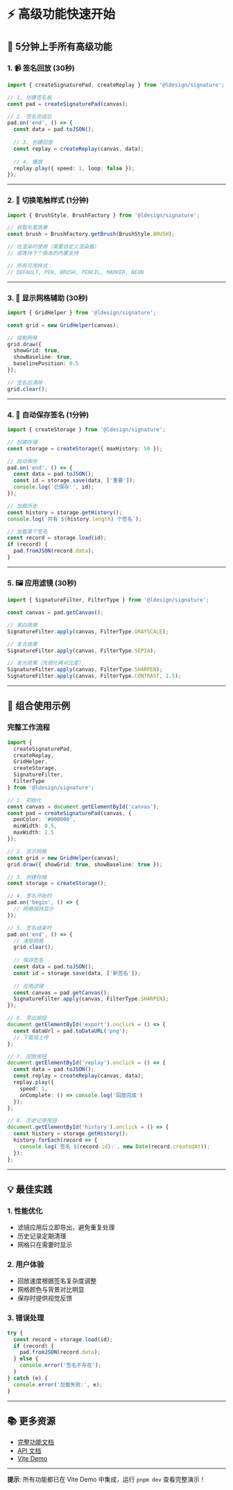 # ⚡ 高级功能快速开始

## 🚀 5分钟上手所有高级功能

### 1. 📹 签名回放 (30秒)

```typescript
import { createSignaturePad, createReplay } from '@ldesign/signature';

// 1. 创建签名板
const pad = createSignaturePad(canvas);

// 2. 签名完成后
pad.on('end', () => {
  const data = pad.toJSON();
  
  // 3. 创建回放
  const replay = createReplay(canvas, data);
  
  // 4. 播放
  replay.play({ speed: 1, loop: false });
});
```

---

### 2. 🎨 切换笔触样式 (1分钟)

```typescript
import { BrushStyle, BrushFactory } from '@ldesign/signature';

// 获取毛笔效果
const brush = BrushFactory.getBrush(BrushStyle.BRUSH);

// 在渲染时使用（需要自定义渲染器）
// 或等待下个版本的内置支持

// 所有可用样式：
// DEFAULT, PEN, BRUSH, PENCIL, MARKER, NEON
```

---

### 3. 📐 显示网格辅助 (30秒)

```typescript
import { GridHelper } from '@ldesign/signature';

const grid = new GridHelper(canvas);

// 绘制网格
grid.draw({
  showGrid: true,
  showBaseline: true,
  baselinePosition: 0.5
});

// 签名后清除
grid.clear();
```

---

### 4. 💾 自动保存签名 (1分钟)

```typescript
import { createStorage } from '@ldesign/signature';

// 创建存储
const storage = createStorage({ maxHistory: 50 });

// 自动保存
pad.on('end', () => {
  const data = pad.toJSON();
  const id = storage.save(data, ['重要']);
  console.log('已保存:', id);
});

// 加载历史
const history = storage.getHistory();
console.log(`共有 ${history.length} 个签名`);

// 加载某个签名
const record = storage.load(id);
if (record) {
  pad.fromJSON(record.data);
}
```

---

### 5. 🖼️ 应用滤镜 (30秒)

```typescript
import { SignatureFilter, FilterType } from '@ldesign/signature';

const canvas = pad.getCanvas();

// 黑白效果
SignatureFilter.apply(canvas, FilterType.GRAYSCALE);

// 复古效果
SignatureFilter.apply(canvas, FilterType.SEPIA);

// 发光效果（先锐化再对比度）
SignatureFilter.apply(canvas, FilterType.SHARPEN);
SignatureFilter.apply(canvas, FilterType.CONTRAST, 1.5);
```

---

## 🎯 组合使用示例

### 完整工作流程

```typescript
import {
  createSignaturePad,
  createReplay,
  GridHelper,
  createStorage,
  SignatureFilter,
  FilterType
} from '@ldesign/signature';

// 1. 初始化
const canvas = document.getElementById('canvas');
const pad = createSignaturePad(canvas, {
  penColor: '#000000',
  minWidth: 0.5,
  maxWidth: 2.5
});

// 2. 显示网格
const grid = new GridHelper(canvas);
grid.draw({ showGrid: true, showBaseline: true });

// 3. 创建存储
const storage = createStorage();

// 4. 签名开始时
pad.on('begin', () => {
  // 网格保持显示
});

// 5. 签名结束时
pad.on('end', () => {
  // 清除网格
  grid.clear();
  
  // 保存签名
  const data = pad.toJSON();
  const id = storage.save(data, ['新签名']);
  
  // 应用滤镜
  const canvas = pad.getCanvas();
  SignatureFilter.apply(canvas, FilterType.SHARPEN);
});

// 6. 导出按钮
document.getElementById('export').onclick = () => {
  const dataUrl = pad.toDataURL('png');
  // 下载或上传
};

// 7. 回放按钮
document.getElementById('replay').onclick = () => {
  const data = pad.toJSON();
  const replay = createReplay(canvas, data);
  replay.play({
    speed: 1,
    onComplete: () => console.log('回放完成')
  });
};

// 8. 历史记录按钮
document.getElementById('history').onclick = () => {
  const history = storage.getHistory();
  history.forEach(record => {
    console.log(`签名 ${record.id}:`, new Date(record.createdAt));
  });
};
```

---

## 💡 最佳实践

### 1. 性能优化
- 滤镜应用后立即导出，避免重复处理
- 历史记录定期清理
- 网格只在需要时显示

### 2. 用户体验
- 回放速度根据签名复杂度调整
- 网格颜色与背景对比明显
- 保存时提供视觉反馈

### 3. 错误处理
```typescript
try {
  const record = storage.load(id);
  if (record) {
    pad.fromJSON(record.data);
  } else {
    console.error('签名不存在');
  }
} catch (e) {
  console.error('加载失败:', e);
}
```

---

## 📚 更多资源

- [完整功能文档](./ADVANCED_FEATURES.md)
- [API 文档](./README.md)
- [Vite Demo](./examples/vite-demo/)

---

**提示**: 所有功能都已在 Vite Demo 中集成，运行 `pnpm dev` 查看完整演示！

